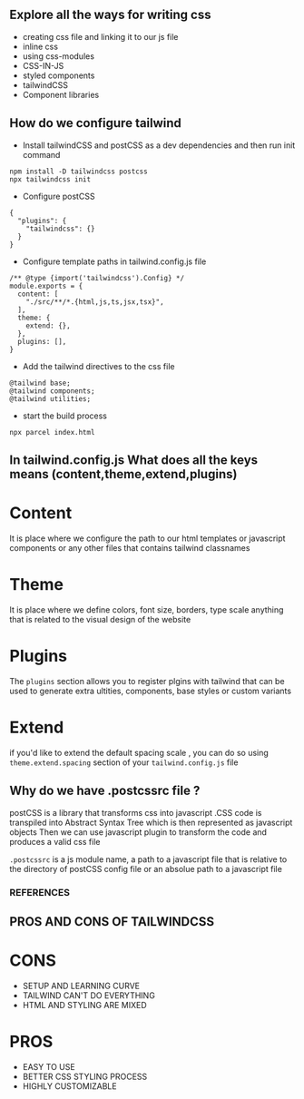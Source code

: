 ## Explore all the ways for writing css 
- creating css file and linking it to our js file
- inline css
- using css-modules
- CSS-IN-JS 
- styled components
- tailwindCSS
- Component libraries
## How do we configure tailwind
- Install tailwindCSS and postCSS as a dev dependencies and then run init command 
```
npm install -D tailwindcss postcss
npx tailwindcss init
```
- Configure postCSS 
```
{
  "plugins": {
    "tailwindcss": {}
  }
}
```
- Configure template paths in tailwind.config.js file
```
/** @type {import('tailwindcss').Config} */
module.exports = {
  content: [
    "./src/**/*.{html,js,ts,jsx,tsx}",
  ],
  theme: {
    extend: {},
  },
  plugins: [],
}
```
- Add the tailwind directives to the css file
```
@tailwind base;
@tailwind components;
@tailwind utilities;
```

- start the build process
```
npx parcel index.html
```
## In tailwind.config.js What does all the keys means (content,theme,extend,plugins)
# Content
It is place where we configure the path to our html templates or javascript components or any other files that contains tailwind classnames
# Theme
It is place where we define colors, font size, borders, type scale anything that is related to the visual design of the website
# Plugins
The `plugins` section allows you to register plgins with tailwind that can be used to generate extra ultities, components, base styles or custom variants
# Extend
if you'd like to extend the default spacing scale , you can do so using `theme.extend.spacing` section of your `tailwind.config.js` file 
## Why do we have .postcssrc file ?
postCSS is a library that transforms css into javascript .CSS code is transpiled into Abstract Syntax Tree which is then represented as javascript objects Then we can use javascript plugin to transform the code and produces a valid css file

`.postcssrc` is a js module name, a path to a javascript file that is relative to the directory of postCSS config file or an absolue path to a javascript file 



### REFERENCES

## PROS AND CONS OF TAILWINDCSS


# CONS
- SETUP AND LEARNING CURVE
- TAILWIND CAN'T DO EVERYTHING 
- HTML AND STYLING ARE MIXED

# PROS
- EASY TO USE
- BETTER CSS STYLING PROCESS
- HIGHLY  CUSTOMIZABLE